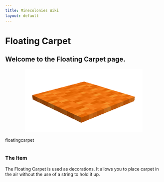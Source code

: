 ```yaml
---
title: Minecolonies Wiki
layout: default
---
```

# Floating Carpet 

## Welcome to the Floating Carpet page. 

<div class="infobox box text-center">
    <p style="text-align:center;"><img src="../../assets/images/items/floatingcarpet.png" alt="Floating Carpet"></p>
    <recipe>floatingcarpet</recipe>
</div>
<br>

### The Item

The Floating Carpet is used as decorations. It allows you to place carpet in the air without the use of a string to hold it up. 
<br>

